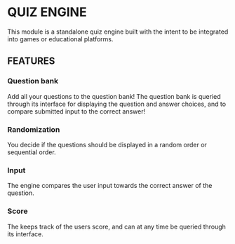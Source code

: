 # QUIZ ENGINE

This module is a standalone quiz engine built with the intent to be integrated into games or educational platforms. 

## FEATURES
### Question bank
Add all your questions to the question bank! The question bank is queried through its interface for displaying the question and answer choices, and to compare submitted input to the correct answer!

### Randomization
You decide if the questions should be displayed in a random order or sequential order.

### Input
The engine compares the user input towards the correct answer of the question.

### Score
The keeps track of the users score, and can at any time be queried through its interface.

